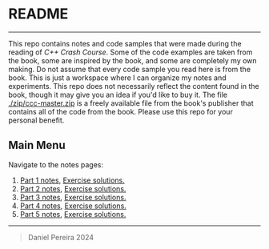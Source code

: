 # README

---

This repo contains notes and code samples that were made during the reading of *C++ Crash Course*. Some of the code examples are taken from the book, some are inspired by the book, and some are completely my own making. Do not assume that every code sample you read here is from the book. This is just a workspace where I can organize my notes and experiments. This repo does not necessarily reflect the content found in the book, though it may give you an idea if you'd like to buy it. The file [./zip/ccc-master.zip](./zip/ccc-master.zip) is a freely available file from the book's publisher that contains all of the code from the book. Please use this repo for your personal benefit.

## Main Menu

Navigate to the notes pages:

1. [Part 1 notes](./P1C1/notes_part1.md), [Exercise solutions.](https://github.com/pereiradaniel/CPP_CRASH_COURSE/tree/master/P1C1/EXERCISES)
2. [Part 2 notes](./P1C2/notes_part2.md), [Exercise solutions.](https://github.com/pereiradaniel/CPP_CRASH_COURSE/tree/master/P1C2/EXERCISES)
3. [Part 3 notes](./P1C3/notes_part3.md), [Exercise solutions.](https://github.com/pereiradaniel/CPP_CRASH_COURSE/tree/master/P1C3/EXERCISES)
4. [Part 4 notes](./P1C4/notes_part4.md), [Exercise solutions.](https://github.com/pereiradaniel/CPP_CRASH_COURSE/tree/master/P1C4/EXERCISES)
5. [Part 5 notes](./P1C5/p1c5.txt), [Exercise solutions.](https://github.com/pereiradaniel/CPP_CRASH_COURSE/tree/master/P1C5/EXERCISES)

---

> Daniel Pereira 2024
